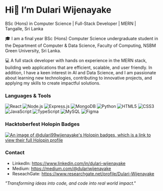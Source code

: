 # Hi👋 I’m Dulari Wijenayake
BSc (Hons) in Computer Science | Full-Stack Developer | MERN |  
Tangalle, Sri Lanka

🎓 I am a final year BSc (Hons) Computer Science undergraduate student in the Department of Computer & Data Science, Faculty of Computing, NSBM Green University, Sri Lanka.  

💻 A full stack developer with hands on experience in the MERN stack, building web applications that are efficient, scalable, and user friendly. In addition, I have a keen interest in AI and Data Science, and I am passionate about learning new technologies, contributing to innovative projects, and applying my skills to create impactful solutions.

### Languages & Tools
![React](https://img.shields.io/badge/React-61DAFB?style=for-the-badge&logo=react&logoColor=20232A)
![Node.js](https://img.shields.io/badge/Node.js-339933?style=for-the-badge&logo=node.js&logoColor=white)
![Express.js](https://img.shields.io/badge/Express.js-000000?style=for-the-badge&logo=express&logoColor=white)
![MongoDB](https://img.shields.io/badge/MongoDB-47A248?style=for-the-badge&logo=mongodb&logoColor=white)
![Python](https://img.shields.io/badge/Python-3776AB?style=for-the-badge&logo=python&logoColor=FFD43B)
![HTML5](https://img.shields.io/badge/HTML5-E34F26?style=for-the-badge&logo=html5&logoColor=white)
![CSS3](https://img.shields.io/badge/CSS3-1572B6?style=for-the-badge&logo=css3&logoColor=white)
![JavaScript](https://img.shields.io/badge/JavaScript-F7DF1E?style=for-the-badge&logo=javascript&logoColor=000000)
![TypeScript](https://img.shields.io/badge/TypeScript-3178C6?style=for-the-badge&logo=typescript&logoColor=white)
![MySQL](https://img.shields.io/badge/MySQL-4479A1?style=for-the-badge&logo=mysql&logoColor=white)
![Figma](https://img.shields.io/badge/Figma-F24E1E?style=for-the-badge&logo=figma&logoColor=white)

### Hacktoberfest Holopin Badges
[![An image of @dulari99wijenayake's Holopin badges, which is a link to view their full Holopin profile](https://holopin.me/dulari99wijenayake)](https://holopin.io/@dulari99wijenayake)

### Contact
- LinkedIn: https://www.linkedin.com/in/dulari-wijenayake
- Medium: https://medium.com/@dulariwijenayake
- ReseachGate: https://www.researchgate.net/profile/Dulari-Wijenayake

*"Transforming ideas into code, and code into real world impact."*
<!--
**Dulari99wijenayake/Dulari99wijenayake** is a ✨ _special_ ✨ repository because its `README.md` (this file) appears on your GitHub profile.

Here are some ideas to get you started:

- 🔭 I’m currently working on ...
- 🌱 I’m currently learning ...
- 👯 I’m looking to collaborate on ...
- 🤔 I’m looking for help with ...
- 💬 Ask me about ...
- 📫 How to reach me: ...
- 😄 Pronouns: ...
- ⚡ Fun fact: ...
-->

